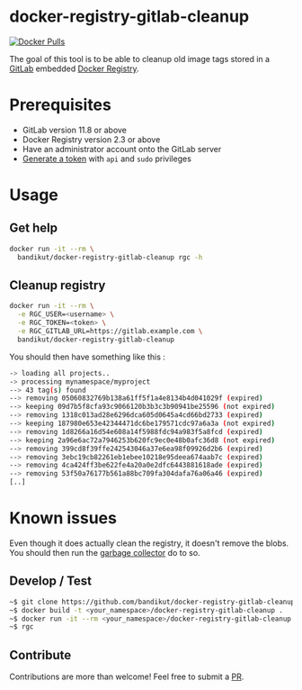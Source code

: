 # docker-registry-gitlab-cleanup

[![Docker Pulls](https://img.shields.io/docker/pulls/mvisonneau/docker-registry-gitlab-cleanup.svg)](https://hub.docker.com/r/bandikut/docker-registry-gitlab-cleanup/)

The goal of this tool is to be able to cleanup old image tags stored in a [GitLab](http://gitlab.org/) embedded [Docker Registry](https://docs.docker.com/registry/).

# Prerequisites

- GitLab version 11.8 or above
- Docker Registry version 2.3 or above
- Have an administrator account onto the GitLab server
- [Generate a token](https://docs.gitlab.com/ce/user/profile/personal_access_tokens.html) with `api` and `sudo` privileges

# Usage

## Get help

```bash
docker run -it --rm \
  bandikut/docker-registry-gitlab-cleanup rgc -h
```

## Cleanup registry

```bash
docker run -it --rm \
  -e RGC_USER=<username> \
  -e RGC_TOKEN=<token> \
  -e RGC_GITLAB_URL=https://gitlab.example.com \
  bandikut/docker-registry-gitlab-cleanup
```

You should then have something like this :

```bash
-> loading all projects..
-> processing mynamespace/myproject
--> 43 tag(s) found
--> removing 05060832769b138a61ff5f1a4e8134b4d041029f (expired)
--> keeping 09d7b5f8cfa93c9066120b3b3c3b90941be25596 (not expired)
--> removing 1318c013ad28e6296dca605d0645a4cd66bd2733 (expired)
--> keeping 187980e653e42344471dc6be179571cdc97a6a3a (not expired)
--> removing 1d8266a16d54e608a14f5988fdc94a983f5a8fcd (expired)
--> keeping 2a96e6ac72a7946253b620fc9ec0e48b0afc36d8 (not expired)
--> removing 399cd8f39ffe242543046a37e6ea98f09926d2b6 (expired)
--> removing 3ebc19cb82261eb1ebee10218e95deea674aab7c (expired)
--> removing 4ca424ff3be622fe4a20a0e2dfc6443881618ade (expired)
--> removing 53f50a76177b561a88bc709fa304dafa76a06a46 (expired)
[..]
```

# Known issues

Even though it does actually clean the registry, it doesn't remove the blobs. You should then run the [garbage collector](https://docs.gitlab.com/omnibus/maintenance/README.html#container-registry-garbage-collection) do to so.

## Develop / Test

```bash
~$ git clone https://github.com/bandikut/docker-registry-gitlab-cleanup
~$ docker build -t <your_namespace>/docker-registry-gitlab-cleanup .
~$ docker run -it --rm <your_namespace>/docker-registry-gitlab-cleanup sh
~$ rgc
```

## Contribute

Contributions are more than welcome! Feel free to submit a [PR](https://github.com/bandikut/docker-registry-gitlab-cleanup/pulls).
